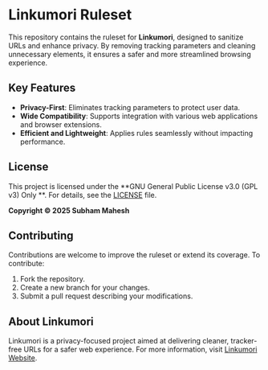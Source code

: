 # Linkumori Ruleset

This repository contains the ruleset for **Linkumori**, designed to sanitize URLs and enhance privacy. By removing tracking parameters and cleaning unnecessary elements, it ensures a safer and more streamlined browsing experience.

## Key Features
- **Privacy-First**: Eliminates tracking parameters to protect user data.
- **Wide Compatibility**: Supports integration with various web applications and browser extensions.
- **Efficient and Lightweight**: Applies rules seamlessly without impacting performance.

## License
This project is licensed under the **GNU General Public License v3.0 (GPL v3) Only **. For details, see the [LICENSE](LICENSE) file.

**Copyright © 2025 Subham Mahesh**

## Contributing
Contributions are welcome to improve the ruleset or extend its coverage. To contribute:
1. Fork the repository.
2. Create a new branch for your changes.
3. Submit a pull request describing your modifications.

## About Linkumori
Linkumori is a privacy-focused project aimed at delivering cleaner, tracker-free URLs for a safer web experience. For more information, visit [Linkumori Website](https://www.linkumori.com).
